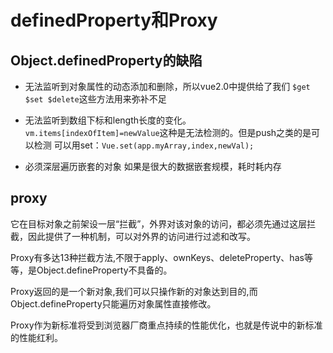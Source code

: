 # definedProperty和Proxy

## Object.definedProperty的缺陷

* 无法监听到对象属性的动态添加和删除，所以vue2.0中提供给了我们 `$get $set $delete`这些方法用来弥补不足

* 无法监听到数组下标和length长度的变化。
`vm.items[indexOfItem]=newValue`这种是无法检测的。但是push之类的是可以检测
可以用set：`Vue.set(app.myArray,index,newVal);`

* 必须深层遍历嵌套的对象
如果是很大的数据嵌套规模，耗时耗内存

## proxy

它在目标对象之前架设一层“拦截”，外界对该对象的访问，都必须先通过这层拦截，因此提供了一种机制，可以对外界的访问进行过滤和改写。

Proxy有多达13种拦截方法,不限于apply、ownKeys、deleteProperty、has等等，是Object.defineProperty不具备的。

Proxy返回的是一个新对象,我们可以只操作新的对象达到目的,而Object.defineProperty只能遍历对象属性直接修改。

Proxy作为新标准将受到浏览器厂商重点持续的性能优化，也就是传说中的新标准的性能红利。
